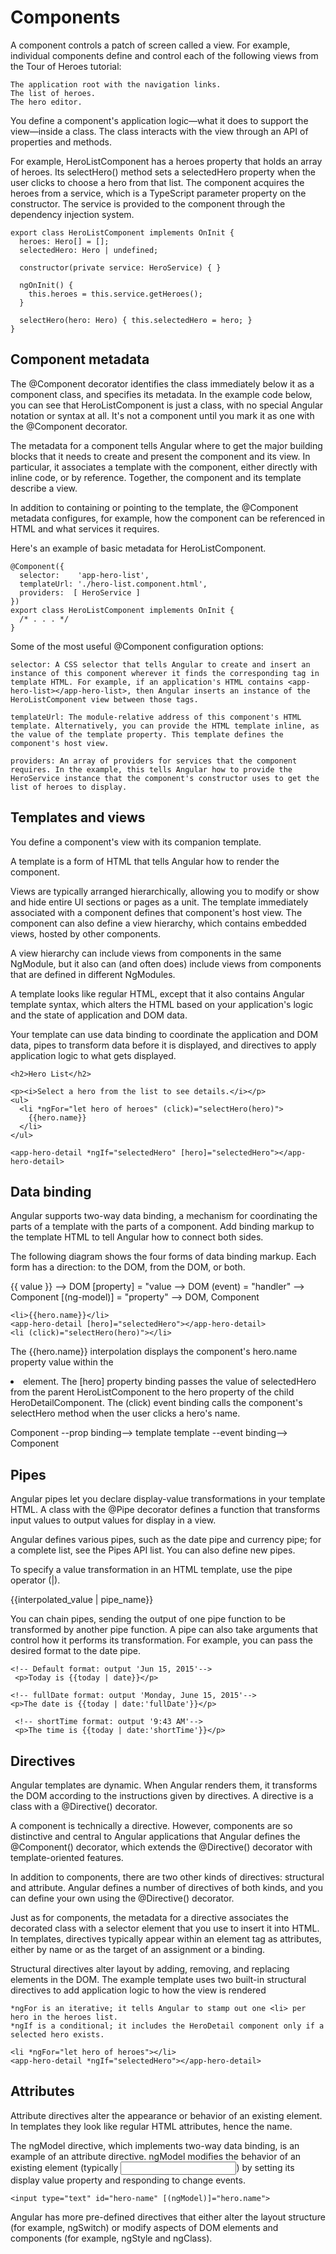 # Components

A component controls a patch of screen called a view. 
For example, individual components define and control each of the following views from the Tour of Heroes tutorial:

    The application root with the navigation links.
    The list of heroes.
    The hero editor.

You define a component's application logic—what it does to support the view—inside a class. 
The class interacts with the view through an API of properties and methods.

For example, HeroListComponent has a heroes property that holds an array of heroes. 
Its selectHero() method sets a selectedHero property when the user clicks to choose a hero from that list. 
The component acquires the heroes from a service, which is a TypeScript parameter property on the constructor. 
The service is provided to the component through the dependency injection system.

```
export class HeroListComponent implements OnInit {
  heroes: Hero[] = [];
  selectedHero: Hero | undefined;

  constructor(private service: HeroService) { }

  ngOnInit() {
    this.heroes = this.service.getHeroes();
  }

  selectHero(hero: Hero) { this.selectedHero = hero; }
}
```

## Component metadata

The @Component decorator identifies the class immediately below it as a component class, and specifies its metadata. 
In the example code below, you can see that HeroListComponent is just a class, with no special Angular notation or syntax at all. 
It's not a component until you mark it as one with the @Component decorator.

The metadata for a component tells Angular where to get the major building blocks that it needs to create and present the component and its view. 
In particular, it associates a template with the component, either directly with inline code, or by reference. 
Together, the component and its template describe a view.

In addition to containing or pointing to the template, the @Component metadata configures, for example, how the component can be referenced in HTML and what services it requires.

Here's an example of basic metadata for HeroListComponent.

```
@Component({
  selector:    'app-hero-list',
  templateUrl: './hero-list.component.html',
  providers:  [ HeroService ]
})
export class HeroListComponent implements OnInit {
  /* . . . */
}
```

Some of the most useful @Component configuration options:

    selector: A CSS selector that tells Angular to create and insert an instance of this component wherever it finds the corresponding tag in template HTML. For example, if an application's HTML contains <app-hero-list></app-hero-list>, then Angular inserts an instance of the HeroListComponent view between those tags.

    templateUrl: The module-relative address of this component's HTML template. Alternatively, you can provide the HTML template inline, as the value of the template property. This template defines the component's host view.

    providers: An array of providers for services that the component requires. In the example, this tells Angular how to provide the HeroService instance that the component's constructor uses to get the list of heroes to display.


## Templates and views

You define a component's view with its companion template. 

A template is a form of HTML that tells Angular how to render the component.

Views are typically arranged hierarchically, allowing you to modify or show and hide entire UI sections or pages as a unit. 
The template immediately associated with a component defines that component's host view. 
The component can also define a view hierarchy, which contains embedded views, hosted by other components.

A view hierarchy can include views from components in the same NgModule, 
but it also can (and often does) include views from components that are defined in different NgModules.

A template looks like regular HTML, except that it also contains Angular template syntax, 
which alters the HTML based on your application's logic and the state of application and DOM data. 

Your template can use 
    data binding to coordinate the application and DOM data, 
    pipes to transform data before it is displayed, and 
    directives to apply application logic to what gets displayed.

```
<h2>Hero List</h2>

<p><i>Select a hero from the list to see details.</i></p>
<ul>
  <li *ngFor="let hero of heroes" (click)="selectHero(hero)">
    {{hero.name}}
  </li>
</ul>

<app-hero-detail *ngIf="selectedHero" [hero]="selectedHero"></app-hero-detail>
```


## Data binding

Angular supports two-way data binding, a mechanism for coordinating the parts of a template with the parts of a component. 
Add binding markup to the template HTML to tell Angular how to connect both sides.

The following diagram shows the four forms of data binding markup. 
Each form has a direction: to the DOM, from the DOM, or both.

{{ value }}                 --> DOM
[property] = "value         --> DOM
(event) = "handler"         --> Component
[(ng-model)] = "property"   --> DOM, Component

```
<li>{{hero.name}}</li>
<app-hero-detail [hero]="selectedHero"></app-hero-detail>
<li (click)="selectHero(hero)"></li>
```

The {{hero.name}} interpolation displays the component's hero.name property value within the <li> element.
The [hero] property binding passes the value of selectedHero from the parent HeroListComponent to the hero property of the child HeroDetailComponent.
The (click) event binding calls the component's selectHero method when the user clicks a hero's name.

Component   --prop binding--> template
template    --event binding--> Component

## Pipes

Angular pipes let you declare display-value transformations in your template HTML. 
A class with the @Pipe decorator defines a function that transforms input values to output values for display in a view.

Angular defines various pipes, such as the date pipe and currency pipe; 
for a complete list, see the Pipes API list. You can also define new pipes.

To specify a value transformation in an HTML template, use the pipe operator (|).

{{interpolated_value | pipe_name}}

You can chain pipes, sending the output of one pipe function to be transformed by another pipe function. 
A pipe can also take arguments that control how it performs its transformation. 
For example, you can pass the desired format to the date pipe.


```
<!-- Default format: output 'Jun 15, 2015'-->
 <p>Today is {{today | date}}</p>

<!-- fullDate format: output 'Monday, June 15, 2015'-->
<p>The date is {{today | date:'fullDate'}}</p>

 <!-- shortTime format: output '9:43 AM'-->
 <p>The time is {{today | date:'shortTime'}}</p>
```

## Directives

Angular templates are dynamic. 
When Angular renders them, it transforms the DOM according to the instructions given by directives. 
A directive is a class with a @Directive() decorator.

A component is technically a directive. 
However, components are so distinctive and central to Angular applications that Angular defines the @Component() decorator, 
which extends the @Directive() decorator with template-oriented features.

In addition to components, there are two other kinds of directives: 
    structural 
    and attribute. 
Angular defines a number of directives of both kinds, and you can define your own using the @Directive() decorator.

Just as for components, the metadata for a directive associates the decorated class with a selector element that you use to insert it into HTML. 
In templates, directives typically appear within an element tag as attributes, either by name or as the target of an assignment or a binding.

Structural directives alter layout by adding, removing, and replacing elements in the DOM. 
The example template uses two built-in structural directives to add application logic to how the view is rendered

    *ngFor is an iterative; it tells Angular to stamp out one <li> per hero in the heroes list.
    *ngIf is a conditional; it includes the HeroDetail component only if a selected hero exists.


```
<li *ngFor="let hero of heroes"></li>
<app-hero-detail *ngIf="selectedHero"></app-hero-detail>
```


## Attributes

Attribute directives alter the appearance or behavior of an existing element. 
In templates they look like regular HTML attributes, hence the name.

The ngModel directive, which implements two-way data binding, is an example of an attribute directive. 
ngModel modifies the behavior of an existing element (typically <input>) by setting its display value property and responding to change events.

```
<input type="text" id="hero-name" [(ngModel)]="hero.name">
```

Angular has more pre-defined directives that either alter the layout structure (for example, ngSwitch) 
or modify aspects of DOM elements and components (for example, ngStyle and ngClass).

